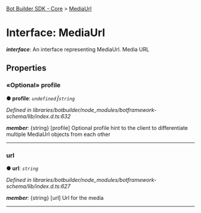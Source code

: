 [Bot Builder SDK - Core](../README.md) > [MediaUrl](../interfaces/botbuilder.mediaurl.md)



# Interface: MediaUrl

*__interface__*: An interface representing MediaUrl. Media URL



## Properties
<a id="profile"></a>

### «Optional» profile

**●  profile**:  *`undefined`⎮`string`* 

*Defined in libraries/botbuilder/node_modules/botframework-schema/lib/index.d.ts:632*


*__member__*: {string} [profile] Optional profile hint to the client to differentiate multiple MediaUrl objects from each other





___

<a id="url"></a>

###  url

**●  url**:  *`string`* 

*Defined in libraries/botbuilder/node_modules/botframework-schema/lib/index.d.ts:627*


*__member__*: {string} [url] Url for the media





___


